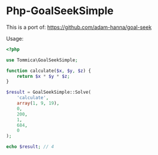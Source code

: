 # Php-GoalSeekSimple

This is a port of:
https://github.com/adam-hanna/goal-seek

Usage:

```php
<?php

use Tommica\GoalSeekSimple;

function calculate($x, $y, $z) {
    return $x * $y * $z;
}

$result = GoalSeekSimple::Solve(
    'calculate',
    array(1, 9, 19),
    0,
    200,
    1,
    684,
    0
);

echo $result; // 4
```
